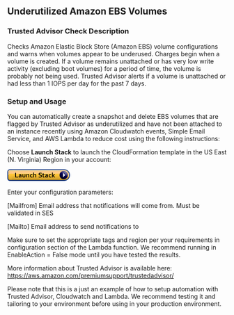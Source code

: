 ## Underutilized Amazon EBS Volumes

### Trusted Advisor Check Description
Checks Amazon Elastic Block Store (Amazon EBS) volume configurations and warns when volumes appear to be underused. Charges begin when a volume is created. If a volume remains unattached or has very low write activity (excluding boot volumes) for a period of time, the volume is probably not being used. Trusted Advisor alerts if a volume is unattached or had less than 1 IOPS per day for the past 7 days.

### Setup and Usage
You can automatically create a snapshot and delete EBS volumes that are flagged by Trusted Advisor as underutilized and have not been attached to an instance recently using Amazon Cloudwatch events, Simple Email Service, and AWS Lambda to reduce cost using the following instructions:

Choose **Launch Stack** to launch the CloudFormation template in the US East (N. Virginia) Region in your account:

[![Launch Stop Low Utilization EC2 Instances](../images/cloudformation-launch-stack.png)](https://console.aws.amazon.com/cloudformation/home?region=us-east-1#/stacks/new?stackName=StopLowUtilizationEC2Instances&templateURL=https://s3-us-west-2.amazonaws.com/aws-trusted-advisor-open-source/cloudformation-templates/TASnapandDeleteEBS.yaml)

Enter your configuration parameters:

[Mailfrom] Email address that notifications will come from. Must be validated in SES

[Mailto] Email address to send notifications to

Make sure to set the appropriate tags and region per your requirements in configuration section of the Lambda function. We recommend running in EnableAction = False mode until you have tested the results.

More information about Trusted Advisor is available here: https://aws.amazon.com/premiumsupport/trustedadvisor/

Please note that this is a just an example of how to setup automation with Trusted Advisor, Cloudwatch and Lambda. We recommend testing it and tailoring to your environment before using in your production environment.
